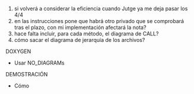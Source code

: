 1. si volverá a considerar la eficiencia cuando Jutge ya me deja pasar los 4/4
2. en las instrucciones pone que habrá otro privado que se comprobará tras el plazo, con mi implementación afectará la nota?
3. hace falta incluir, para cada método, el diagrama de CALL?
4. cómo sacar el diagrama de jerarquía de los archivos?


DOXYGEN
- Usar NO_DIAGRAMs

DEMOSTRACIÓN
- Cómo 